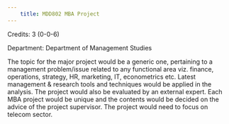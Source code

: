 ```yaml
---
    title: MDD802 MBA Project
---
```

Credits: 3 (0-0-6)

Department: Department of Management Studies

The topic for the major project would be a generic one, pertaining to a management problem/issue related to any functional area viz. finance, operations, strategy, HR, marketing, IT, econometrics etc. Latest management & research tools and techniques would be applied in the analysis. The project would also be evaluated by an external expert. Each MBA project would be unique and the contents would be decided on the advice of the project supervisor. The project would need to focus on telecom sector.